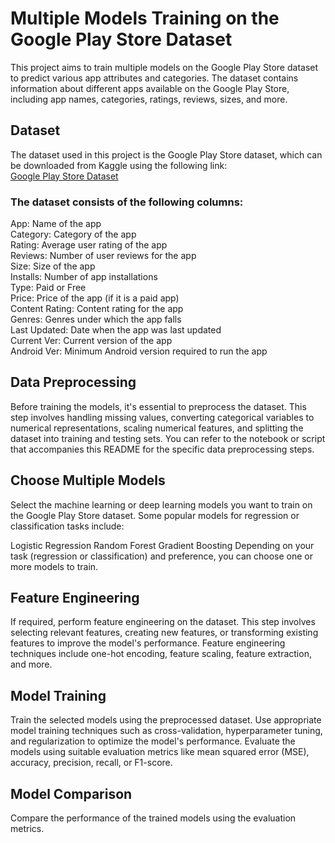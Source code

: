 # Multiple Models Training on the Google Play Store Dataset
This project aims to train multiple models on the Google Play Store dataset to predict various app attributes and categories. The dataset contains information about different apps available on the Google Play Store, including app names, categories, ratings, reviews, sizes, and more.

## Dataset
The dataset used in this project is the Google Play Store dataset, which can be downloaded from Kaggle using the following link: <br>[Google Play Store Dataset](https://www.kaggle.com/datasets/gauthamp10/google-playstore-apps)<br>

### The dataset consists of the following columns:<br>

App: Name of the app<br>
Category: Category of the app<br>
Rating: Average user rating of the app<br>
Reviews: Number of user reviews for the app<br>
Size: Size of the app<br>
Installs: Number of app installations<br>
Type: Paid or Free<br>
Price: Price of the app (if it is a paid app)<br>
Content Rating: Content rating for the app<br>
Genres: Genres under which the app falls<br>
Last Updated: Date when the app was last updated<br>
Current Ver: Current version of the app<br>
Android Ver: Minimum Android version required to run the app<br>

## Data Preprocessing
Before training the models, it's essential to preprocess the dataset. This step involves handling missing values, converting categorical variables to numerical representations, scaling numerical features, and splitting the dataset into training and testing sets. You can refer to the notebook or script that accompanies this README for the specific data preprocessing steps.

## Choose Multiple Models
Select the machine learning or deep learning models you want to train on the Google Play Store dataset. Some popular models for regression or classification tasks include:

Logistic Regression
Random Forest
Gradient Boosting
Depending on your task (regression or classification) and preference, you can choose one or more models to train.

## Feature Engineering
If required, perform feature engineering on the dataset. This step involves selecting relevant features, creating new features, or transforming existing features to improve the model's performance. Feature engineering techniques include one-hot encoding, feature scaling, feature extraction, and more.

## Model Training
Train the selected models using the preprocessed dataset. Use appropriate model training techniques such as cross-validation, hyperparameter tuning, and regularization to optimize the model's performance. Evaluate the models using suitable evaluation metrics like mean squared error (MSE), accuracy, precision, recall, or F1-score.

## Model Comparison
Compare the performance of the trained models using the evaluation metrics.

